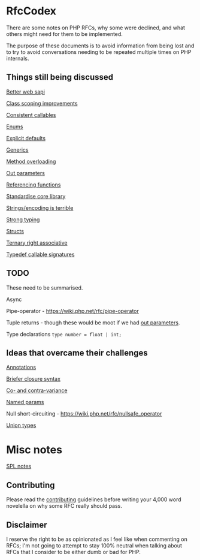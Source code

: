 # RfcCodex

There are some notes on PHP RFCs, why some were declined, and what others might need for them to be implemented.

The purpose of these documents is to avoid information from being lost and to try to avoid conversations needing to be repeated multiple times on PHP internals.

## Things still being discussed 

[Better web sapi](https://github.com/Danack/RfcCodex/blob/master/better_web_sapi.md)

[Class scoping improvements](https://github.com/Danack/RfcCodex/blob/master/class_scoping_improvements.md)

[Consistent callables](https://github.com/Danack/RfcCodex/blob/master/consistent_callables.md)

[Enums](https://github.com/Danack/RfcCodex/blob/master/enums.md)

[Explicit defaults](https://github.com/Danack/RfcCodex/blob/master/explicit_defaults.md)

[Generics](https://github.com/Danack/RfcCodex/blob/master/generics.md)

[Method overloading](https://github.com/Danack/RfcCodex/blob/master/method_overloading.md)

[Out parameters](https://github.com/Danack/RfcCodex/blob/master/out_parameters.md)

[Referencing functions](https://github.com/Danack/RfcCodex/blob/master/referencing_functions.md)

[Standardise core library](https://github.com/Danack/RfcCodex/blob/master/standardise_core_library.md)

[Strings/encoding is terrible](https://github.com/Danack/RfcCodex/blob/master/strings_and_encoding.md)

[Strong typing](https://github.com/Danack/RfcCodex/blob/master/strong_typing.md)

[Structs](https://github.com/Danack/RfcCodex/blob/master/structs.md)

[Ternary right associative](https://github.com/Danack/RfcCodex/blob/master/ternary_operator_right_associative.md)

[Typedef callable signatures](https://github.com/Danack/RfcCodex/blob/master/typedef_callables.md)

## TODO

These need to be summarised.

Async

Pipe-operator - https://wiki.php.net/rfc/pipe-operator

Tuple returns - though these would be moot if we had [out parameters](https://github.com/Danack/RfcCodex/blob/master/out_parameters.md).

Type declarations `type number = float | int;`

## Ideas that overcame their challenges

[Annotations](https://github.com/Danack/RfcCodex/blob/master/annotations.md)

[Briefer closure syntax](https://github.com/Danack/RfcCodex/blob/master/briefer_closure_syntax.md)

[Co- and contra-variance](https://github.com/Danack/RfcCodex/blob/master/co_and_contra_variance.md)

[Named params](https://github.com/Danack/RfcCodex/blob/master/named_params.md)

Null short-circuiting - https://wiki.php.net/rfc/nullsafe_operator

[Union types](https://github.com/Danack/RfcCodex/blob/master/union_types.md)


# Misc notes

[SPL notes](https://github.com/Danack/RfcCodex/blob/master/spl_summary.md)

## Contributing

Please read the [contributing](https://github.com/Danack/RfcCodex/blob/master/CONTRIBUTING.md) guidelines before writing your 4,000 word novelella on why some RFC really should pass.

## Disclaimer

I reserve the right to be as opinionated as I feel like when commenting on RFCs; I'm not going to attempt to stay 100% neutral when talking about RFCs that I consider to be either dumb or bad for PHP.
